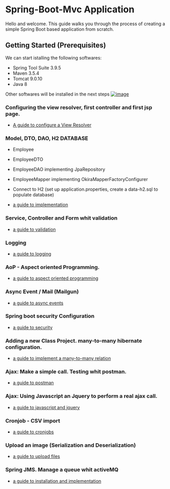 # Spring-Boot-Mvc Application

Hello and welcome.
This guide walks you through the process of creating a simple Spring Boot based application from scratch. 

## Getting Started (Prerequisites)

We can start istalling the following softwares:

- Spring Tool Suite 3.9.5
- Maven 3.5.4
- Tomcat 9.0.10
- Java 8 

Other softwares will be installed in the next steps
[![image](https://image.ibb.co/jbLB3p/images.jpg)](installation.md)
### Configuring the view resolver, first controller and first jsp page.

- [A guide to configure a View Resolver](viewresolver.md)

### Model, DTO, DAO, H2 DATABASE

- Employee
- EmployeeDTO
- EmployeeDAO implementing JpaRepository
- EmployeeMapper implementing OkiraMapperFactoryConfigurer
- Connect to H2 (set up application.properties, create a data-h2.sql to populate database)

- [a guide to implementation](3layers.md)

### Service, Controller and Form whit validation

- [a guide to validation](validation.md)

### Logging

- [a guide to logging](logging.md)

### AoP - Aspect oriented Programming.

- [a guide to aspect oriented programming](aop.md)

### Async Event / Mail (Mailgun)

- [a guide to async events](async.md)

### Spring boot security Configuration

- [a guide to security](security.md)

### Adding a new Class Project. many-to-many hibernate configuration.

- [a guide to implement a many-to-many relation](m2m.md)

### Ajax: Make a simple call. Testing whit postman.

- [a guide to postman](postman.md)

### Ajax: Using Javascript an Jquery to perform a real ajax call.

- [a guide to javascript and jquery](js.md)

### Cronjob - CSV import

- [a guide to cronjobs](cronjob.md)

### Upload an image (Serialization and Deserialization)

- [a guide to upload files](upload.md) 

### Spring JMS. Manage a queue whit activeMQ

- [a guide to installation and implementation](jms.md)


